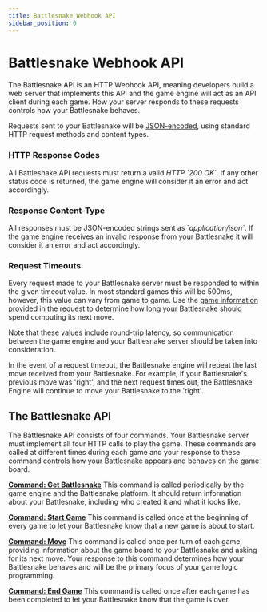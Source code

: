 ```yaml
---
title: Battlesnake Webhook API
sidebar_position: 0
---
```


# Battlesnake Webhook API

The Battlesnake API is an HTTP Webhook API, meaning developers build a web server that implements this API and the game engine will act as an API client during each game. How your server responds to these requests controls how your Battlesnake behaves.

Requests sent to your Battlesnake will be [JSON-encoded](https://www.json.org/), using standard HTTP request methods and content types.

### HTTP Response Codes

All Battlesnake API requests must return a valid _HTTP \`200 OK\`_. If any other status code is returned, the game engine will consider it an error and act accordingly.

### Response Content-Type

All responses must be JSON-encoded strings sent as \`_application/json\`_. If the game engine receives an invalid response from your Battlesnake it will consider it an error and act accordingly.

### Request Timeouts

Every request made to your Battlesnake server must be responded to within the given timeout value. In most standard games this will be 500ms, however, this value can vary from game to game. Use the [game information provided](api/objects/game.md) in the request to determine how long your Battlesnake should spend computing its next move.

Note that these values include round-trip latency, so communication between the game engine and your Battlesnake server should be taken into consideration.

In the event of a request timeout, the Battlesnake engine will repeat the last move received from your Battlesnake. For example, if your Battlesnake's previous move was 'right', and the next request times out, the Battlesnake Engine will continue to move your Battlesnake to the 'right'.

## The Battlesnake API

The Battlesnake API consists of four commands. Your Battlesnake server must implement all four HTTP calls to play the game. These commands are called at different times during each game and your response to these command controls how your Battlesnake appears and behaves on the game board.

[**Command: Get Battlesnake**](api/requests/info.md) This command is called periodically by the game engine and the Battlesnake platform. It should return information about your Battlesnake, including who created it and what it looks like.

[**Command: Start Game**](api/requests/start.md) This command is called once at the beginning of every game to let your Battlesnake know that a new game is about to start.

[**Command: Move**](api/requests/move.md) This command is called once per turn of each game, providing information about the game board to your Battlesnake and asking for its next move. Your response to this command determines how your Battlesnake behaves and will be the primary focus of your game logic programming.

[**Command: End Game**](api/requests/end.md) This command is called once after each game has been completed to let your Battlesnake know that the game is over.
